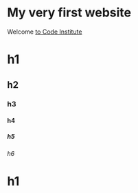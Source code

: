 # My very first website

Welcome [to Code Institute](https://codeinstitute.net)

# h1 
## h2
### h3
#### h4
##### h5
###### h6
<h1>h1</h1>